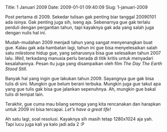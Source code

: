 Title: 1 Januari 2009
Date: 2009-01-01 09:40:09
Slug: 1-januari-2009

Post pertama di 2009. Sekedar tulisan gak penting biar tanggal 20090101 ada isinya. Gak penting juga sih, iseng aja. Sebenarnya gue gak terlalu perduli dengan pergantian tahun, tapi kayaknya gak ada yang salah juga dengan nulis hal ini.

Mudah-mudahan 2009 menjadi tahun yang sangat menyenangkan buat gue. Kalau gak ada hambatan lagi, tahun ini gue bisa menyelesaikan salah satu _milestone_ hidup gue, yang seharusnya bisa gue selesaikan tahun 2007 lalu. _Well_, terkadang manusia perlu berada di titik kritis untuk menyadari kesalahannya. Pesan itu juga yang disampaikan oleh film _The Day The Earth Stood Still_.

Banyak hal yang ingin gue lakukan tahun 2009. Sayangnya gue gak bisa tulis di sini. Mungkin gue belum berani terbuka. Mungkin juga gue takut apa yang gue tulis gak bisa gue jalankan sepenuhnya. Ah, mungkin gue bakal tulis di tempat lain.

Terakhir, gue cuma mau bilang semoga yang kita rencanakan dan harapkan untuk 2009 ini bisa tercapai. _Let's have a great life!_

Ah satu lagi, soal resolusi. Kayaknya sih masih tetap 1280x1024 aja yah. Tapi lucu juga kali ya kalo jadi ada 2 :P